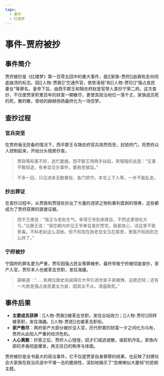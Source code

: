 ```yaml
---
tags:
  - 事件
  - 红楼梦
---
```


# 事件-贾府被抄

## 事件简介

贾府被抄是《红楼梦》第一百零五回中的重大事件，是[[家族-贾府]]由衰败走向彻底崩溃的标志。因[[人物-贾赦]]“交通外官，依势凌弱”和[[人物-贾珍]]“强占良民妻女”等罪名，皇帝下旨，由西平郡王和锦衣府赵堂官带人查抄宁荣二府。这次查抄，不仅使贾家积累百年的财富一朝散尽，更使其政治地位一落千丈，家族成员死的死，散的散，曾经的赫赫扬扬最终化为一场空梦。

## 查抄过程

### 官兵突至
在贾府毫无防备的情况下，西平郡王与锦衣府官兵突然而至，封锁府门，将贾府众人控制起来，开始分头按房抄查。
> 贾政等知事不好，连忙跪接。西平郡王用两手扶起，笑嘻嘻的说道：“无事不敢轻造，有奉旨交办事件，要赦老接旨。”
> 
> 不多一回，只见进来无数番役，各门把守。本宅上下人等，一步不能乱走。

### 抄出罪证
在查抄过程中，从贾赦和贾琏处抄出了大量的违禁之物和重利盘剥的借券，这些都成为了贾府获罪的直接证据。
> 西平王便说：“我正与老赵生气。幸得王爷到来降旨，不然这里很吃大亏。”北静王说：“我在朝内听见王爷奉旨查抄贾宅，我甚放心，谅这里不致荼毒。不料老赵这么混帐。但不知现在政老及宝玉在那里，里面不知闹到怎么样了。”

### 宁府被抄
宁国府的罪名更为严重，贾珍因强占民女等罪被参，最终导致宁府被彻底查抄，家产入官，贾珍本人也被革去世职，发往海疆。
> 薛蝌道：“……有两位御史风闻得珍大爷引诱世家子弟赌博，这款还轻；还有一大款是强占良民妻女为妾，因其女不从，凌逼致死。”

## 事件后果

*   **主要成员获罪**：[[人物-贾赦]]被革去世职，发往台站效力；[[人物-贾珍]]同样被革职，发往海疆。[[人物-贾琏]]也被革去职衔。
*   **家产散尽**：两府家产大部分被抄没入官，历代积累的财富一夕之间化为乌有，贾府从此陷入严重的经济危机。
*   **人心离散**：抄家之后，贾府人心惶惶，奴才们或逃或散，或趁机作乱，家族内部的矛盾彻底爆发，再无往日的秩序与体面。

贾府被抄是全书最大的政治事件，它不仅是贾家自身罪孽的结果，也反映了封建社会大家族在政治风波中不堪一击的脆弱性，深刻地揭示了“忽喇喇似大厦倾”的悲剧主题。
